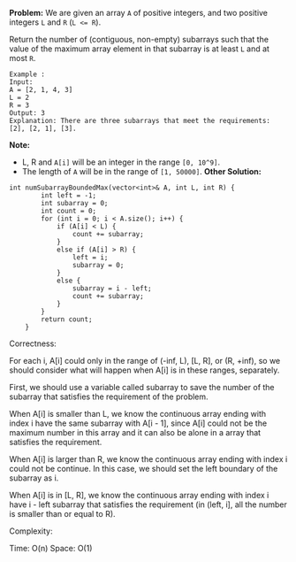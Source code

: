 **Problem:**
We are given an array `A` of positive integers, and two positive integers `L` and `R` (`L <= R`).

Return the number of (contiguous, non-empty) subarrays such that the value of the maximum array element in that subarray is at least `L` and at most `R`.

```
Example :
Input: 
A = [2, 1, 4, 3]
L = 2
R = 3
Output: 3
Explanation: There are three subarrays that meet the requirements: [2], [2, 1], [3].
```

**Note:**

- L, R and `A[i]` will be an integer in the range `[0, 10^9]`.
- The length of `A` will be in the range of `[1, 50000]`.
**Other Solution:**
```
int numSubarrayBoundedMax(vector<int>& A, int L, int R) {
        int left = -1;
        int subarray = 0;
        int count = 0;
        for (int i = 0; i < A.size(); i++) {
            if (A[i] < L) {
                count += subarray;
            }
            else if (A[i] > R) {
                left = i;
                subarray = 0;
            }
            else {
                subarray = i - left;
                count += subarray;
            }
        }
        return count;
    }
```
Correctness:

For each i, A[i] could only in the range of (-inf, L), [L, R], or (R, +inf), so we should consider what will happen when A[i] is in these ranges, separately.

First, we should use a variable called subarray to save the number of the subarray that satisfies the requirement of the problem. 

When A[i] is smaller than L, we know the continuous array ending with index i have the same subarray with A[i - 1], since A[i] could not be the maximum number in this array and it can also be alone in a array that satisfies the requirement.

When A[i] is larger than R, we know the continuous array ending with index i could not be continue. In this case, we should set the left boundary of the subarray as i.

When A[i] is in [L, R], we know the continuous array ending with index i have i - left subarray that satisfies the requirement (in (left, i], all the number is smaller than or equal to R).

Complexity:

Time: O(n)
Space: O(1)